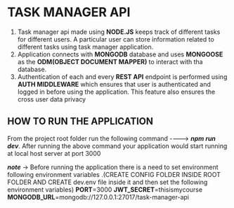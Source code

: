 # TASK MANAGER API 
1) Task manager api made using **NODE.JS** keeps track of different tasks for different users. A particular user can store information related to different tasks using task manager application.
2) Application connects with **MONGODB** database and uses **MONGOOSE** as the **ODM(OBJECT DOCUMENT MAPPER)** to interact with tha database.
3) Authentication of each and every **REST API** endpoint is performed using  **AUTH MIDDLEWARE** which ensures that user is authenticated and logged in before using the application. This feature also ensures the cross user data privacy

## HOW TO RUN THE APPLICATION 
From the project root folder run the following command ---->  ***npm run dev***.
After running the above command your application would start running at local host server at port 3000

***note*** -> Before running the application there is a need to set environment following environment variables .(CREATE CONFIG FOLDER INSIDE ROOT FOLDER AND CREATE dev.env file inside it and then set the following environment variables)
                                                  **PORT**=3000
                                                  **JWT_SECRET**=thisismycourse
                                                  **MONGODB_URL**=mongodb://127.0.0.1:27017/task-manager-api